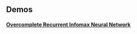 ## Demos

#### [Overcomplete Recurrent Infomax Neural Network](./OvercompleteRecurrentInfomaxNeuralNetwork.md)
